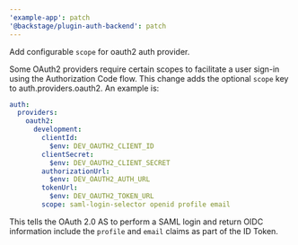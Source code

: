 ```yaml
---
'example-app': patch
'@backstage/plugin-auth-backend': patch
---
```


Add configurable `scope` for oauth2 auth provider.

Some OAuth2 providers require certain scopes to facilitate a user sign-in using the Authorization Code flow.
This change adds the optional `scope` key to auth.providers.oauth2. An example is:

```yaml
auth:
  providers:
    oauth2:
      development:
        clientId:
          $env: DEV_OAUTH2_CLIENT_ID
        clientSecret:
          $env: DEV_OAUTH2_CLIENT_SECRET
        authorizationUrl:
          $env: DEV_OAUTH2_AUTH_URL
        tokenUrl:
          $env: DEV_OAUTH2_TOKEN_URL
        scope: saml-login-selector openid profile email
```

This tells the OAuth 2.0 AS to perform a SAML login and return OIDC information include the `profile`
and `email` claims as part of the ID Token.
